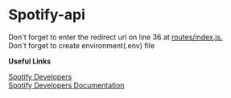# Spotify-api
Don't forget to enter the redirect url on line 36 at [routes/index.js.](https://github.com/ACRZeuss/spotify-api/blob/main/routes/index.js)  
Don't forget to create environment(.env) file

**Useful Links**

[Spotify Developers](https://developer.spotify.com/dashboard/login)  
[Spotify Developers Documentation](https://developer.spotify.com/documentation/)
